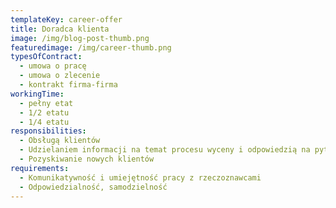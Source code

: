 ```yaml
---
templateKey: career-offer
title: Doradca klienta
image: /img/blog-post-thumb.png
featuredimage: /img/career-thumb.png
typesOfContract:
  - umowa o pracę
  - umowa o zlecenie
  - kontrakt firma-firma
workingTime:
  - pełny etat
  - 1/2 etatu
  - 1/4 etatu
responsibilities:
  - Obsługą klientów
  - Udzielaniem informacji na temat procesu wyceny i odpowiedzią na pytania dotyczące nieruchomości
  - Pozyskiwanie nowych klientów
requirements:
  - Komunikatywność i umiejętność pracy z rzeczoznawcami
  - Odpowiedzialność, samodzielność
---
```

